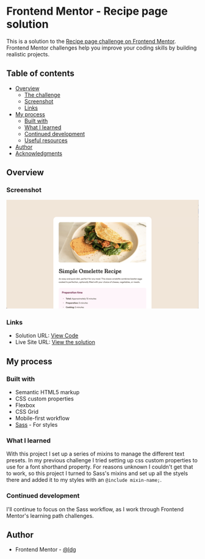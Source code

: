 # Frontend Mentor - Recipe page solution

This is a solution to the [Recipe page challenge on Frontend Mentor](https://www.frontendmentor.io/challenges/recipe-page-KiTsR8QQKm). Frontend Mentor challenges help you improve your coding skills by building realistic projects.

## Table of contents

- [Overview](#overview)
  - [The challenge](#the-challenge)
  - [Screenshot](#screenshot)
  - [Links](#links)
- [My process](#my-process)
  - [Built with](#built-with)
  - [What I learned](#what-i-learned)
  - [Continued development](#continued-development)
  - [Useful resources](#useful-resources)
- [Author](#author)
- [Acknowledgments](#acknowledgments)

## Overview

### Screenshot

![](./recipe-page-solution-2.png)

### Links

- Solution URL: [View Code](https://github.com/ldg/recipe-page-main)
- Live Site URL: [View the solution](https://ldg.github.io/recipe-page-main/)

## My process

### Built with

- Semantic HTML5 markup
- CSS custom properties
- Flexbox
- CSS Grid
- Mobile-first workflow
- [Sass](https://sass-lang.com/) - For styles

### What I learned

With this project I set up a series of mixins to manage the different text presets. In my previous challenge I tried setting up css custom properties to use for a font shorthand property. For reasons unknown I couldn't get that to work, so this project I turned to Sass's mixins and set up all the styels there and added it to my styles with an `@include mixin-name;`.

### Continued development

I'll continue to focus on the Sass workflow, as I work through Frontend Mentor's learning path challenges.

## Author

- Frontend Mentor - [@ldg](https://www.frontendmentor.io/profile/ldg)
